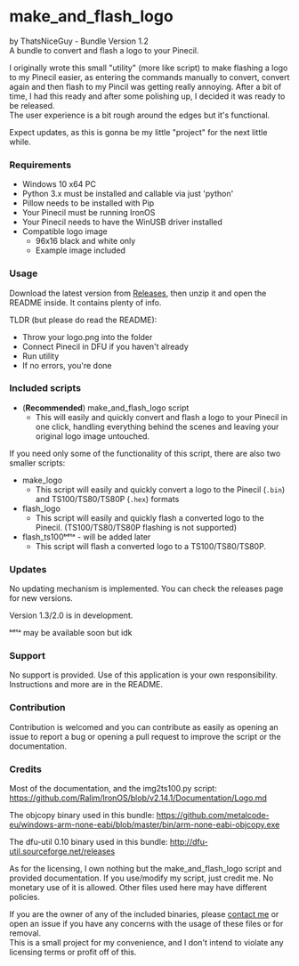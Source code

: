 # make_and_flash_logo
by ThatsNiceGuy - Bundle Version 1.2\
A bundle to convert and flash a logo to your Pinecil.

I originally wrote this small "utility" (more like script) to make flashing a logo to my Pinecil easier, as entering the commands manually to convert, convert again and then flash to my Pincil was getting really annoying. After a bit of time, I had this ready and after some polishing up, I decided it was ready to be released.\
The user experience is a bit rough around the edges but it's functional.

Expect updates, as this is gonna be my little "project" for the next little while.

### Requirements
- Windows 10 x64 PC
- Python 3.x must be installed and callable via just 'python'
- Pillow needs to be installed with Pip
- Your Pinecil must be running IronOS
- Your Pinecil needs to have the WinUSB driver installed
- Compatible logo image
  - 96x16 black and white only
  - Example image included

### Usage
Download the latest version from [Releases](https://github.com/ThatsNiceGuy/make_and_flash_logo/releases), then unzip it and open the README inside. It contains plenty of info.

TLDR (but please do read the README):
- Throw your logo.png into the folder
- Connect Pinecil in DFU if you haven't already
- Run utility
- If no errors, you're done

### Included scripts
- (**Recommended**) make_and_flash_logo script
  - This will easily and quickly convert and flash a logo to your Pinecil in one click, handling everything behind the scenes and leaving your original logo image untouched.

If you need only some of the functionality of this script, there are also two smaller scripts:
- make_logo
  - This script will easily and quickly convert a logo to the Pinecil (`.bin`) and TS100/TS80/TS80P (`.hex`) formats
- flash_logo 
  - This script will easily and quickly flash a converted logo to the Pinecil. (TS100/TS80/TS80P flashing is not supported)
- flash_ts100ᵇᵉᵗᵃ - will be added later
  - This script will flash a converted logo to a TS100/TS80/TS80P. 

### Updates
No updating mechanism is implemented. You can check the releases page for new versions.

Version 1.3/2.0 is in development.

ᵇᵉᵗᵃ may be available soon but idk

### Support
No support is provided. Use of this application is your own responsibility.\
Instructions and more are in the README.

### Contribution
Contribution is welcomed and you can contribute as easily as opening an issue to report a bug or opening a pull request to improve the script or the documentation.

### Credits
Most of the documentation, and the img2ts100.py script:
https://github.com/Ralim/IronOS/blob/v2.14.1/Documentation/Logo.md

The objcopy binary used in this bundle:
https://github.com/metalcode-eu/windows-arm-none-eabi/blob/master/bin/arm-none-eabi-objcopy.exe

The dfu-util 0.10 binary used in this bundle:
http://dfu-util.sourceforge.net/releases

As for the licensing, I own nothing but the make_and_flash_logo script and provided documentation. If you use/modify my script, just credit me. No monetary use of it is allowed. Other files used here may have different policies.

If you are the owner of any of the included binaries, please [contact me](https://github.com/ThatsNiceGuy/ThatsNiceGuy#contact) or open an issue if you have any concerns with the usage of these files or for removal.\
This is a small project for my convenience, and I don't intend to violate any licensing terms or profit off of this.
